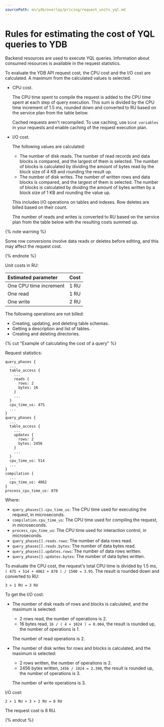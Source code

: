 ```yaml
---
sourcePath: en/ydb/overlay/pricing/request_units_yql.md
---
```

# Rules for estimating the cost of YQL queries to YDB

Backend resources are used to execute YQL queries. Information about consumed resources is available in the request statistics.

To evaluate the YDB API request cost, the CPU cost and the I/O cost are calculated. A maximum from the calculated values is selected.

* CPU cost.

  The CPU time spent to compile the request is added to the CPU time spent at each step of query execution. This sum is divided by the CPU time increment of 1.5 ms, rounded down and converted to RU based on the service plan from the table below.

  Cached requests aren't recompiled. To use caching, use `bind variables` in your requests and enable caching of the request execution plan.

* I/O cost.

  The following values are calculated:
  * The number of disk reads. The number of read records and data blocks is compared, and the largest of them is selected. The number of blocks is calculated by dividing the amount of bytes read by the block size of 4 KB and rounding the result up.
  * The number of disk writes. The number of written rows and data blocks is compared, and the largest of them is selected. The number of blocks is calculated by dividing the amount of bytes written by a block size of 1 KB and rounding the value up.

  This includes I/O operations on tables and indexes. Row deletes are billed based on their count.

  The number of reads and writes is converted to RU based on the service plan from the table below with the resulting costs summed up.

{% note warning %}

Some row conversions involve data reads or deletes before editing, and this may affect the request cost.

{% endnote %}

Unit costs in RU:

| Estimated parameter | Cost |
| :--- | :---: |
| One CPU time increment | 1 RU |
| One read | 1 RU |
| One write | 2 RU |

The following operations are not billed:

* Creating, updating, and deleting table schemas.
* Getting a description and list of tables.
* Creating and deleting directories.

{% cut "Example of calculating the cost of a query" %}

Request statistics:

```text
query_phases {
  ...
  table_access {
    ...
    reads {
      rows: 2
      bytes: 16
    }
    ...
  }
  cpu_time_us: 475
  ...
}
query_phases {
  ...
  table_access {
    ...
    updates {
      rows: 2
      bytes: 2456
    }
    ...
  }
  cpu_time_us: 514
  ...
}
compilation {
  ...
  cpu_time_us: 4062
}
process_cpu_time_us: 870
```

Where:

* `query_phases[].cpu_time_us`: The CPU time used for executing the request, in microseconds.
* `compilation.cpu_time_us`: The CPU time used for compiling the request, in microseconds.
* `process_cpu_time_us`: The CPU time used for interaction control, in microseconds.
* `query_phases[].reads.rows`: The number of data rows read.
* `query_phases[].reads.bytes`: The number of data bytes read.
* `query_phases[].updates.rows`: The number of data rows written.
* `query_phases[].updates.bytes`: The number of data bytes written.

To evaluate the CPU cost, the request's total CPU time is divided by 1.5 ms, `( 475 + 514 + 4062 + 870 ) / 1500 = 3.95`. The result is rounded down and converted to RU:

```text
3 × 1 RU = 3 RU
```

To get the I/O cost:

* The number of disk reads of rows and blocks is calculated, and the maximum is selected:
  * 2 rows read, the number of operations is 2.
  * 16 bytes read, `16 / ( 4 × 1024 ) = 0.004`, the result is rounded up, the number of operations is 1.

  The number of read operations is 2.

* The number of disk writes for rows and blocks is calculated, and the maximum is selected:
  * 2 rows written, the number of operations is 2.
  * 2456 bytes written, `2456 / 1024 = 2.398`, the result is rounded up, the number of operations is 3.

  The number of write operations is 3.

I/O cost:

```text
2 × 1 RU + 3 × 2 RU = 8 RU
```

The request cost is 8 RU.

{% endcut %}

